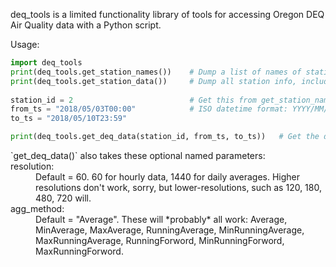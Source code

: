 deq_tools is a limited functionality library of tools for accessing Oregon DEQ Air Quality data with a Python script.

Usage:
```python
import deq_tools
print(deq_tools.get_station_names())    # Dump a list of names of stations where data may be available
print(deq_tools.get_station_data())     # Dump all station info, including data available for each station
    
station_id = 2                          # Get this from get_station_names()
from_ts = "2018/05/03T00:00"            # ISO datetime format: YYYY/MM/SS/THH:MM
to_ts = "2018/05/10T23:59"

print(deq_tools.get_deq_data(station_id, from_ts, to_ts))   # Get the data
```    
    
<dl>    
`get_deq_data()` also takes these optional named parameters: 
  <dt>resolution:</dt><dd>Default = 60. 60 for hourly data, 1440 for daily averages.  Higher resolutions don't work, sorry, but lower-resolutions, such as 120, 180, 480, 720 will.  </dd>
  <dt>agg_method:</dt><dd>Default = "Average". These will *probably* all work: Average, MinAverage, MaxAverage, RunningAverage, MinRunningAverage, MaxRunningAverage, RunningForword, MinRunningForword, MaxRunningForword.  </dd>
</dl>
